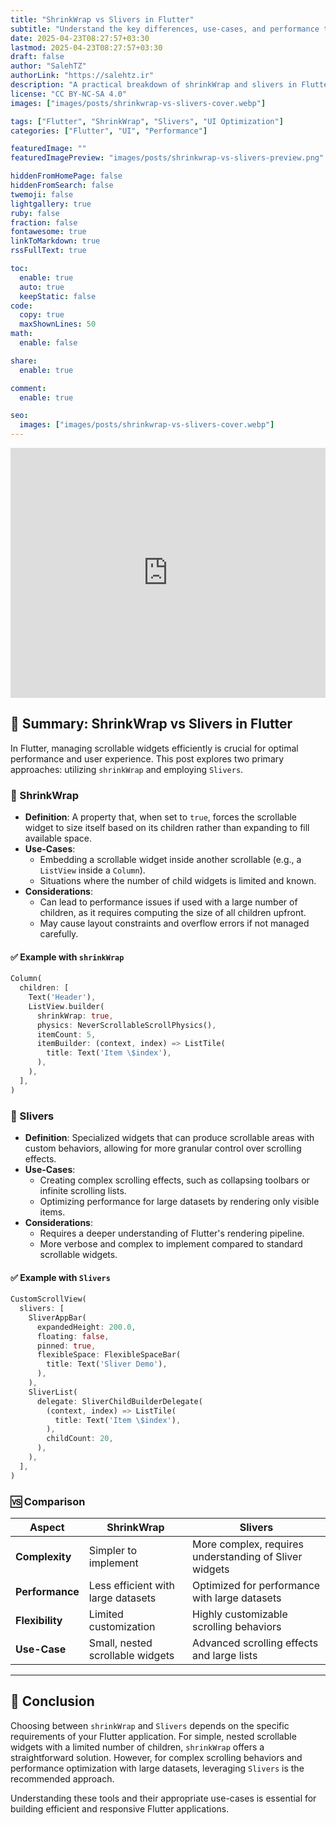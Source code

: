 ```yaml
---
title: "ShrinkWrap vs Slivers in Flutter"
subtitle: "Understand the key differences, use-cases, and performance trade-offs"
date: 2025-04-23T08:27:57+03:30
lastmod: 2025-04-23T08:27:57+03:30
draft: false
author: "SalehTZ"
authorLink: "https://salehtz.ir"
description: "A practical breakdown of shrinkWrap and slivers in Flutter with code examples, use-cases, and when to use each approach."
license: "CC BY-NC-SA 4.0"
images: ["images/posts/shrinkwrap-vs-slivers-cover.webp"]

tags: ["Flutter", "ShrinkWrap", "Slivers", "UI Optimization"]
categories: ["Flutter", "UI", "Performance"]

featuredImage: ""
featuredImagePreview: "images/posts/shrinkwrap-vs-slivers-preview.png"

hiddenFromHomePage: false
hiddenFromSearch: false
twemoji: false
lightgallery: true
ruby: false
fraction: false
fontawesome: true
linkToMarkdown: true
rssFullText: true

toc:
  enable: true
  auto: true
  keepStatic: false
code:
  copy: true
  maxShownLines: 50
math:
  enable: false

share:
  enable: true

comment:
  enable: true

seo:
  images: ["images/posts/shrinkwrap-vs-slivers-cover.webp"]
---
```



<!--more-->

<iframe width="100%" height="400" src="https://www.youtube.com/embed/LUqDNnv_dh0" title="ShrinkWrap vs Slivers in Flutter" frameborder="0" allow="accelerometer; autoplay; clipboard-write; encrypted-media; gyroscope; picture-in-picture" allowfullscreen></iframe>

## 🧠 Summary: ShrinkWrap vs Slivers in Flutter

In Flutter, managing scrollable widgets efficiently is crucial for optimal performance and user experience. This post explores two primary approaches: utilizing `shrinkWrap` and employing `Slivers`.

### 🔹 ShrinkWrap

- **Definition**: A property that, when set to `true`, forces the scrollable widget to size itself based on its children rather than expanding to fill available space.
- **Use-Cases**:
  - Embedding a scrollable widget inside another scrollable (e.g., a `ListView` inside a `Column`).
  - Situations where the number of child widgets is limited and known.
- **Considerations**:
  - Can lead to performance issues if used with a large number of children, as it requires computing the size of all children upfront.
  - May cause layout constraints and overflow errors if not managed carefully.

#### ✅ Example with `shrinkWrap`

```dart
Column(
  children: [
    Text('Header'),
    ListView.builder(
      shrinkWrap: true,
      physics: NeverScrollableScrollPhysics(),
      itemCount: 5,
      itemBuilder: (context, index) => ListTile(
        title: Text('Item \$index'),
      ),
    ),
  ],
)
```

### 🔹 Slivers

- **Definition**: Specialized widgets that can produce scrollable areas with custom behaviors, allowing for more granular control over scrolling effects.
- **Use-Cases**:
  - Creating complex scrolling effects, such as collapsing toolbars or infinite scrolling lists.
  - Optimizing performance for large datasets by rendering only visible items.
- **Considerations**:
  - Requires a deeper understanding of Flutter's rendering pipeline.
  - More verbose and complex to implement compared to standard scrollable widgets.

#### ✅ Example with `Slivers`

```dart
CustomScrollView(
  slivers: [
    SliverAppBar(
      expandedHeight: 200.0,
      floating: false,
      pinned: true,
      flexibleSpace: FlexibleSpaceBar(
        title: Text('Sliver Demo'),
      ),
    ),
    SliverList(
      delegate: SliverChildBuilderDelegate(
        (context, index) => ListTile(
          title: Text('Item \$index'),
        ),
        childCount: 20,
      ),
    ),
  ],
)
```

### 🆚 Comparison

| Aspect          | ShrinkWrap                         | Slivers                                                |
| --------------- | ---------------------------------- | ------------------------------------------------------ |
| **Complexity**  | Simpler to implement               | More complex, requires understanding of Sliver widgets |
| **Performance** | Less efficient with large datasets | Optimized for performance with large datasets          |
| **Flexibility** | Limited customization              | Highly customizable scrolling behaviors                |
| **Use-Case**    | Small, nested scrollable widgets   | Advanced scrolling effects and large lists             |

---

## 📝 Conclusion

Choosing between `shrinkWrap` and `Slivers` depends on the specific requirements of your Flutter application. For simple, nested scrollable widgets with a limited number of children, `shrinkWrap` offers a straightforward solution. However, for complex scrolling behaviors and performance optimization with large datasets, leveraging `Slivers` is the recommended approach.

Understanding these tools and their appropriate use-cases is essential for building efficient and responsive Flutter applications.

